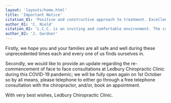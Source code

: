 ```yaml
---
layout: 'layouts/home.html'
title: 'Important Notice'
citation_01: 'Positive and constructive approach to treatment. Excellent and relaxed facilities. Treatment always beneficial, making steady progress with a longstanding problem. Several other associated problems treated successfully.'
author_01: 'C. Nield'
citation_02: 'L.C.C. is an inviting and comfortable environment. The conduct and treatment is professional, helpful and appropriate. Thank you.'
author_02: 'J. Gardner'
---
```

Firstly, we hope you and your families are all safe and well during these unprecedented times each and every one of us finds ourselves in.

Secondly, we would like to provide an update regarding the re-commencement of face to face consultations at Ledbury Chiropractic Clinic during this COVID-19 pandemic; we will be fully open again on 1st October so by all means, please telephone to either go through a free telephone consultation with the chiropractor, and/or, book an appointment.

With very best wishes, Ledbury Chiropractic Clinic. 
